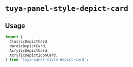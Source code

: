 # `tuya-panel-style-depict-card`

## Usage

```jsx
import {
  ClassicDepictCard,
  NordicDepictCard,
  AcrylicDepictCard,
  AcrylicDepictIconCard,
} from 'tuya-panel-style-depict-card';
```
